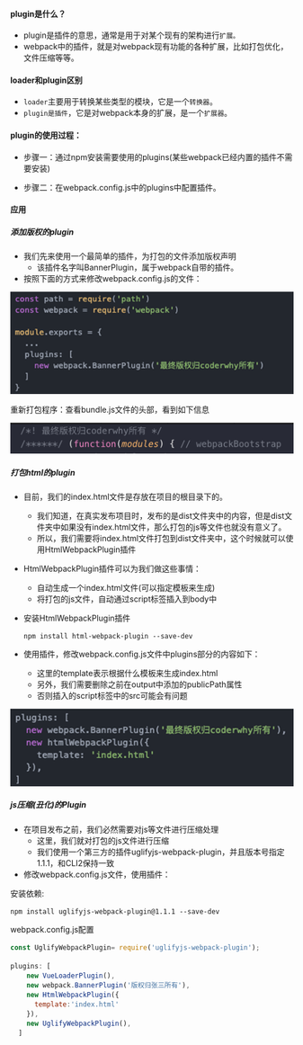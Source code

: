 #### plugin是什么？

- plugin是插件的意思，通常是用于对某个现有的架构进行`扩展。`
- webpack中的插件，就是对webpack现有功能的各种扩展，比如打包优化，文件压缩等等。

#### loader和plugin区别

- `loader`主要用于转换某些类型的模块，它是一个`转换器`。
- `plugin是插件`，它是对webpack本身的扩展，是一个`扩展器`。

#### plugin的使用过程：

- 步骤一：通过npm安装需要使用的plugins(某些webpack已经内置的插件不需要安装)

- 步骤二：在webpack.config.js中的plugins中配置插件。

#### 应用

##### 添加版权的plugin

- 我们先来使用一个最简单的插件，为打包的文件添加版权声明
  - 该插件名字叫BannerPlugin，属于webpack自带的插件。
- 按照下面的方式来修改webpack.config.js的文件：

![image-20210401115135902](webpack中plugin的使用.assets/image-20210401115135902.png)

重新打包程序：查看bundle.js文件的头部，看到如下信息

![image-20210401115158360](webpack中plugin的使用.assets/image-20210401115158360.png)



##### 打包html的plugin

- 目前，我们的index.html文件是存放在项目的根目录下的。
  - 我们知道，在真实发布项目时，发布的是dist文件夹中的内容，但是dist文件夹中如果没有index.html文件，那么打包的js等文件也就没有意义了。
  - 所以，我们需要将index.html文件打包到dist文件夹中，这个时候就可以使用HtmlWebpackPlugin插件

- HtmlWebpackPlugin插件可以为我们做这些事情：
  - 自动生成一个index.html文件(可以指定模板来生成)
  - 将打包的js文件，自动通过script标签插入到body中

- 安装HtmlWebpackPlugin插件

  ```
  npm install html-webpack-plugin --save-dev
  ```

- 使用插件，修改webpack.config.js文件中plugins部分的内容如下：
  
  - 这里的template表示根据什么模板来生成index.html
  - 另外，我们需要删除之前在output中添加的publicPath属性
  - 否则插入的script标签中的src可能会有问题



![image-20210401132555353](webpack中plugin的使用.assets/image-20210401132555353.png)

##### js压缩(丑化)的Plugin

- 在项目发布之前，我们必然需要对js等文件进行压缩处理
  - 这里，我们就对打包的js文件进行压缩
  - 我们使用一个第三方的插件uglifyjs-webpack-plugin，并且版本号指定1.1.1，和CLI2保持一致
- 修改webpack.config.js文件，使用插件：

安装依赖:

```
npm install uglifyjs-webpack-plugin@1.1.1 --save-dev
```

webpack.config.js配置

```js
const UglifyWebpackPlugin= require('uglifyjs-webpack-plugin');

plugins: [
    new VueLoaderPlugin(),
    new webpack.BannerPlugin('版权归张三所有'), 
    new HtmlWebpackPlugin({
      template:'index.html'
    }),
    new UglifyWebpackPlugin(),
  ]
  

```

